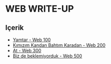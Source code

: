 # WEB WRITE-UP

## Içerik

  * [Yamtar - Web 100](Web100)
  * [Kımızım Kandan Bahtım Karadan - Web 200](Web200)
  * [At - Web 300](Web300)
  * [Biz de beklemiyorduk - Web 500](Web500)
